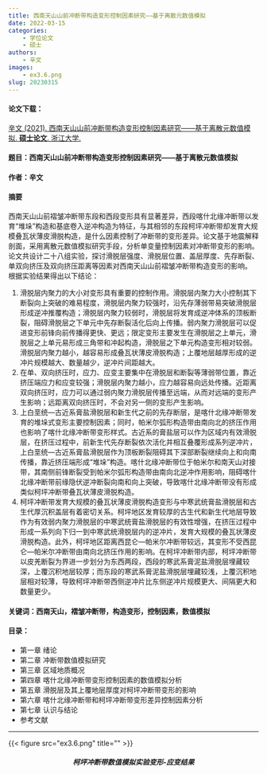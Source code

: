 ```yaml
---
title: 西南天山山前冲断带构造变形控制因素研究——基于离散元数值模拟
date: 2022-03-15
categories:
    - 学位论文
    - 硕士
authors:
    - 辛文
images:
    - ex3.6.png
slug: 20230315
---
```


#### 论文下载：
[辛文 (2021). 西南天山山前冲断带构造变形控制因素研究——基于离散元数值模拟. **硕士论文**. 浙江大学.](https://kns.cnki.net/kcms/detail/detail.aspx?filename=1022401115.nh&dbcode=CMFD&dbname=CMFD2022&v=vYLskAae-kRbfWamkMVYDbEC0D9yhdwvELrXuIsr1SwyGyi3UJFE11z7bBAEeGHb) 

#### 题目：西南天山山前冲断带构造变形控制因素研究——基于离散元数值模拟
#### 作者：辛文
#### 摘要
西南天山山前褶皱冲断带东段和西段变形具有显著差异，西段喀什北缘冲断带以发育“堆垛”构造和基底卷入逆冲构造为特征，与其相邻的东段柯坪冲断带却发育大规模叠瓦状薄皮滑脱构造，是什么因素控制了冲断带的变形差异。论文基于地震解释剖面，采用离散元数值模拟研究手段，分析单变量控制因素对冲断带变形的影响。论文共设计二十八组实验，探讨滑脱层强度、滑脱层位置、盖层厚度、先存断裂、单双向挤压及双向挤压距离等因素对西南天山山前褶皱冲断带构造变形的影响。 根据实验结果得出以下结论： 

1. 滑脱层内聚力的大小对变形具有重要的控制作用。滑脱层内聚力大小控制其下断裂向上突破的难易程度，滑脱层内聚力较强时，沿先存薄弱带易突破滑脱层形成逆冲推覆构造；滑脱层内聚力较弱时，滑脱层将发育成逆冲体系的顶板断裂，阻碍滑脱层之下单元中先存断裂活化后向上传播。弱内聚力滑脱层可以促进变形前锋向前传播得更快、更远；限定变形主要发生在滑脱层之上单元，滑脱层之上单元易形成三角带和冲起构造，滑脱层之下单元构造变形相对较弱。滑脱层内聚力越小，越容易形成叠瓦状薄皮滑脱构造；上覆地层越厚形成的逆冲片规模越大、数量越少，逆冲片间距越大。 
2. 在单、双向挤压时，应力、应变主要集中在滑脱层和断裂等薄弱带位置，靠近挤压端应力和应变较强；滑脱层内聚力越小，应力越容易向远处传播。近距离双向挤压时，应力可以通过弱内聚力滑脱层传播至远端，从而对远端的变形产生影响；远距离双向挤压时，不会对另一侧的变形产生影响。 
3. 上白垩统—古近系膏盐滑脱层和新生代之前的先存断层，是喀什北缘冲断带发育的堆垛式变形主要控制因素；同时，帕米尔弧形构造带由南向北的挤压作用也影响了喀什北缘冲断带变形样式。古近系的膏盐层可以作为区域内有效滑脱层，在挤压过程中，前新生代先存断裂依次活化并相互叠覆形成系列逆冲片，上白垩统—古近系膏盐滑脱层作为顶板断裂阻碍其下深部断裂继续向上和向南传播，靠近挤压端形成“堆垛”构造。喀什北缘冲断带位于帕米尔和南天山对接带，其南侧前锋断裂受到帕米尔弧形构造带由南向北逆冲作用影响，阻碍喀什北缘冲断带前缘隐伏逆冲断裂向南和向上突破，导致喀什北缘冲断带没有形成类似柯坪冲断带叠瓦状薄皮滑脱构造。 
4. 柯坪冲断带发育大规模的叠瓦状薄皮滑脱构造变形与中寒武统膏盐滑脱层和古生代厚沉积盖层有着密切关系。柯坪地区发育较厚的古生代和新生代地层导致作为有效弱内聚力滑脱层的中寒武统膏盐滑脱层的有效性增强，在挤压过程中形成一系列向下归一到中寒武统滑脱层内的逆冲片，发育大规模的叠瓦状薄皮滑脱构造。此外，柯坪地区距离西昆仑—帕米尔冲断带较远，其变形不受西昆仑—帕米尔冲断带由南向北挤压作用的影响。在柯坪冲断带内部，柯坪冲断带以皮羌断裂为界进一步划分为东西两段，西段的寒武系膏泥盐滑脱层埋藏较深，上覆沉积地层较厚；而东段的寒武系膏泥盐滑脱层埋藏较浅，上覆沉积地层相对较薄，导致柯坪冲断带西侧逆冲片比东侧逆冲片规模更大、间隔更大和数量更少。 


#### 关键词：西南天山，褶皱冲断带，构造变形，控制因素，数值模拟 
#### 目录：
* 第一章 绪论
* 第二章 冲断带数值模拟研究
* 第三章 区域地质概况 
* 第四章 喀什北缘冲断带变形控制因素的数值模拟分析 
* 第五章 滑脱层及其上覆地层厚度对柯坪冲断带变形的影响
* 第六章 喀什北缘冲断带和柯坪冲断带变形差异控制因素分析 
* 第七章 认识与结论
* 参考文献


---

{{< figure src="ex3.6.png" title="" >}}
<center><h5>柯坪冲断带数值模拟实验变形-应变结果</h5></center>

